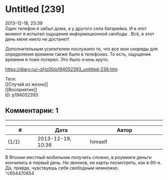 Untitled [239]
==============

  
2013-12-18, 23:39  
 Один телефон я забыл дома, а у другого села батарейка. И в этот момент я испытал ощущение  *информационной свободы*  . Всё, в этот день меня никто не достанет!   
   
 Дополнительным усилителем послужило то, что все мои  *снаряды*  для определения времени также были в телефонах. То есть, ощущение времени я тоже потерял. Это было очень круто.   
  
<https://diary.ru/~zHz00/p194052393_untitled-239.htm>  
  
Теги:  
[[Случай из жизни]]  
[[Восприятие]]  
ID: p194052393  


Комментарии: 1
--------------

  


---



|         #         |              Дата              |                     Автор                     |           ID           |
| --- | --- | --- | --- |
| (1/1) | 2013-12-19, 10:36 | himself | c654470654 |

  
 В Японии местный мобильник получить сложно, в роуминге деньги кончились в первый день. Ни звонков, ни карты посмотреть, как в 90-е. Да, правда, чувствуешь себя свободным немножко.   
 ^c654470654